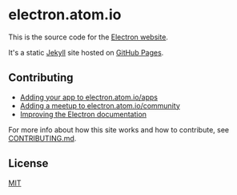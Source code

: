 # electron.atom.io

This is the source code for the [Electron website](http://electron.atom.io).

It's a static [Jekyll](https://jekyllrb.com) site hosted on [GitHub Pages](https://pages.github.com).

## Contributing

- [Adding your app to electron.atom.io/apps](https://github.com/electron/electron-apps#adding-your-app)
- [Adding a meetup to electron.atom.io/community](CONTRIBUTING.md#apps)
- [Improving the Electron documentation](CONTRIBUTING.md#documentation)

For more info about how this site works and how to contribute, see [CONTRIBUTING.md](CONTRIBUTING.md).

## License

[MIT](LICENSE.md)
